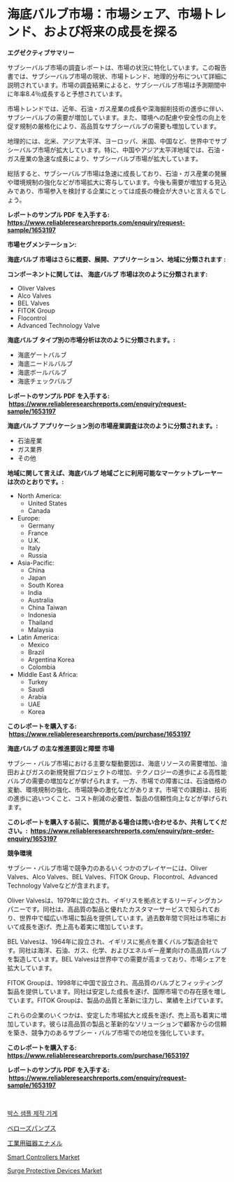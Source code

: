 <p><h1>海底バルブ市場：市場シェア、市場トレンド、および将来の成長を探る</h1></p><p><strong>エグゼクティブサマリー</strong></p>
<p><p>サブシーバルブ市場の調査レポートは、市場の状況に特化しています。この報告書では、サブシーバルブ市場の現状、市場トレンド、地理的分布について詳細に説明されています。市場の調査結果によると、サブシーバルブ市場は予測期間中に年率8.4％成長すると予想されています。</p><p>市場トレンドでは、近年、石油・ガス産業の成長や深海掘削技術の進歩に伴い、サブシーバルブの需要が増加しています。また、環境への配慮や安全性の向上を促す規制の厳格化により、高品質なサブシーバルブの需要も増加しています。</p><p>地理的には、北米、アジア太平洋、ヨーロッパ、米国、中国など、世界中でサブシーバルブ市場が拡大しています。特に、中国やアジア太平洋地域では、石油・ガス産業の急速な成長により、サブシーバルブ市場が拡大しています。</p><p>総括すると、サブシーバルブ市場は急速に成長しており、石油・ガス産業の発展や環境規制の強化などが市場拡大に寄与しています。今後も需要が増加する見込みであり、市場参入を検討する企業にとっては成長の機会が大きいと言えるでしょう。</p></p>
<p><strong>レポートのサンプル PDF を入手する: <a href="https://www.reliableresearchreports.com/enquiry/request-sample/1653197">https://www.reliableresearchreports.com/enquiry/request-sample/1653197</a></strong></p>
<p><strong>市場セグメンテーション:</strong></p>
<p><strong> 海底バルブ 市場はさらに概要、展開、アプリケーション、地域に分類されます :</strong></p>
<p><strong>コンポーネントに関しては、 海底バルブ 市場は次のように分類されます: &nbsp;</strong></p>
<p><ul><li>Oliver Valves</li><li>Alco Valves</li><li>BEL Valves</li><li>FITOK Group</li><li>Flocontrol</li><li>Advanced Technology Valve</li></ul></p>
<p><strong> 海底バルブ タイプ別の市場分析は次のように分類されます。:</strong></p>
<p><ul><li>海底ゲートバルブ</li><li>海底ニードルバルブ</li><li>海底ボールバルブ</li><li>海底チェックバルブ</li></ul></p>
<p><strong>レポートのサンプル PDF を入手する: &nbsp;<a href="https://www.reliableresearchreports.com/enquiry/request-sample/1653197">https://www.reliableresearchreports.com/enquiry/request-sample/1653197</a></strong></p>
<p><strong> 海底バルブ アプリケーション別の市場産業調査は次のように分類されます。:</strong></p>
<p><ul><li>石油産業</li><li>ガス業界</li><li>その他</li></ul></p>
<p><strong>地域に関して言えば、海底バルブ 地域ごとに利用可能なマーケットプレーヤーは次のとおりです。:</strong></p>
<p><ul>
    <li>
        North America:
        <ul>
            <li>United States</li>
            <li>Canada</li>
        </ul>
    </li>
    <li>
        Europe:
        <ul>
            <li>Germany</li>
            <li>France</li>
            <li>U.K.</li>
            <li>Italy</li>
            <li>Russia</li>
        </ul>
    </li>
    <li>
        Asia-Pacific:
        <ul>
            <li>China</li>
            <li>Japan</li>
            <li>South Korea</li>
            <li>India</li>
            <li>Australia</li>
            <li>China Taiwan</li>
            <li>Indonesia</li>
            <li>Thailand</li>
            <li>Malaysia</li>
        </ul>
    </li>
    <li>
        Latin America:
        <ul>
            <li>Mexico</li>
            <li>Brazil</li>
            <li>Argentina Korea</li>
            <li>Colombia</li>
        </ul>
    </li>
    <li>
        Middle East & Africa:
        <ul>
            <li>Turkey</li>
            <li>Saudi</li>
            <li>Arabia</li>
            <li>UAE</li>
            <li>Korea</li>
        </ul>
    </li>
    </ul></p>
<p><strong>このレポートを購入する: &nbsp;<a href="https://www.reliableresearchreports.com/purchase/1653197">https://www.reliableresearchreports.com/purchase/1653197</a></strong></p>
<p><strong>海底バルブ の主な推進要因と障壁 市場</strong></p>
<p><p>サブシー・バルブ市場における主要な駆動要因は、海底リソースの需要増加、油田およびガスの新規発掘プロジェクトの増加、テクノロジーの進歩による高性能バルブの需要の増加などが挙げられます。一方、市場での障害には、石油価格の変動、環境規制の強化、市場競争の激化などがあります。市場での課題は、技術の進歩に追いつくこと、コスト削減の必要性、製品の信頼性向上などが挙げられます。</p></p>
<p><strong>このレポートを購入する前に、質問がある場合は問い合わせるか、共有してください。:&nbsp; <a href="https://www.reliableresearchreports.com/enquiry/pre-order-enquiry/1653197">https://www.reliableresearchreports.com/enquiry/pre-order-enquiry/1653197</a></strong></p>
<p><strong>競争環境</strong></p>
<p><p>サブシー・バルブ市場で競争力のあるいくつかのプレイヤーには、Oliver Valves、Alco Valves、BEL Valves、FITOK Group、Flocontrol、Advanced Technology Valveなどが含まれます。</p><p>Oliver Valvesは、1979年に設立され、イギリスを拠点とするリーディングカンパニーです。同社は、高品質の製品と優れたカスタマーサービスで知られており、世界中で幅広い市場に製品を提供しています。過去数年間で同社は市場において成長を遂げ、売上高も着実に増加しています。</p><p>BEL Valvesは、1964年に設立され、イギリスに拠点を置くバルブ製造会社です。同社は海洋、石油、ガス、化学、およびエネルギー産業向けの高品質バルブを製造しています。BEL Valvesは世界中での需要が高まっており、市場シェアを拡大しています。</p><p>FITOK Groupは、1998年に中国で設立され、高品質のバルブとフィッティング製品を提供しています。同社は安定した成長を遂げ、国際市場での存在感を増しています。FITOK Groupは、製品の品質と革新に注力し、業績を上げています。</p><p>これらの企業のいくつかは、安定した市場拡大と成長を遂げ、売上高も着実に増加しています。彼らは高品質の製品と革新的なソリューションで顧客からの信頼を築き、競争力のあるサブシー・バルブ市場での地位を強化しています。</p></p>
<p><strong>このレポートを購入する: &nbsp; <a href="https://www.reliableresearchreports.com/purchase/1653197">https://www.reliableresearchreports.com/purchase/1653197</a></strong></p>
<p><strong>レポートのサンプル PDF を入手する: &nbsp;<a href="https://www.reliableresearchreports.com/enquiry/request-sample/1653197">https://www.reliableresearchreports.com/enquiry/request-sample/1653197</a></strong><strong></strong></p>
<p>&nbsp;</p>
<p><p><a href="https://medium.com/@danieldobroiu20221/%EB%B0%95%EC%8A%A4-%EC%83%98%ED%94%8C-%EC%A0%9C%EC%A1%B0%EA%B8%B0-%EC%8B%9C%EC%9E%A5-%EB%B6%84%EC%84%9D-%EA%B7%B8-%EC%82%B0%EC%97%85%EC%9D%98-cagr-%EC%8B%9C%EC%9E%A5-%EC%84%B8%EB%B6%84%ED%99%94-%EB%B0%8F-%EC%A0%84-%EC%84%B8%EA%B3%84-%EC%82%B0%EC%97%85-%EA%B0%9C%EC%9A%94-1f6a59e9ba04">박스 샘플 제작 기계</a></p><p><a href="https://medium.com/@kyaorris56456/%E3%83%99%E3%83%AD%E3%83%BC%E3%82%BA%E3%83%9D%E3%83%B3%E3%83%97%E5%B8%82%E5%A0%B4%E3%81%AE%E5%88%86%E6%9E%90%E3%81%A82024%E5%B9%B4%E3%81%8B%E3%82%892031%E5%B9%B4%E3%81%BE%E3%81%A7%E3%81%AE%E4%BA%88%E6%B8%AC%E3%82%B5%E3%82%A4%E3%82%BA-e457924a2fe5">ベローズパンプス</a></p><p><a href="https://medium.com/@elmoray21/%E7%94%A3%E6%A5%AD%E7%94%A8%E9%99%B6%E7%A3%81%E5%99%A8%E3%82%A8%E3%83%8A%E3%83%A1%E3%83%AB%E5%B8%82%E5%A0%B4%E8%A6%8F%E6%A8%A1-%E5%B8%82%E5%A0%B4%E3%81%AE%E8%A6%8B%E9%80%9A%E3%81%97%E3%81%A8%E5%B8%82%E5%A0%B4%E4%BA%88%E6%B8%AC-2024%E5%B9%B4%E3%81%8B%E3%82%892031%E5%B9%B4-8b69bf414290">工業用磁器エナメル</a></p><p><a href="https://github.com/rahu1506/Market-Research-Report-List-3/blob/main/smart-controllers-market.md">Smart Controllers Market</a></p><p><a href="https://github.com/juniordelafrance/Market-Research-Report-List-2/blob/main/surge-protective-devices-market.md">Surge Protective Devices Market</a></p></p>